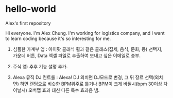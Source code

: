 # hello-world
Alex's first repository

Hi everyone. I'm Alex Chung. I'm working for logistics company, and I want to learn coding because it's so interesting for me.

1. 심플한 가계부 앱 : 아이팟 클래식 휠과 같은 클래스(집세, 음식, 문화, 등) 선택지, 가운데 버튼, Data 엑셀 파일로 추출하여 보내고 싶은 이메일로 송부. 

2. 주식 앱: 추후 기능 설명 추가.

3. Alexa 뮤직 DJ 컨트롤 : Alexa! DJ 외치면 DJ모드로 변경, 그 뒤 장르 선택(외치면) 하면 랜덤으로 비슷한 BPM위주로 틀거나 BPM이 크게 바뀔시(bpm 30이상 차이날시) 오버랩 효과 대신 다른 특수 효과음 냄.


